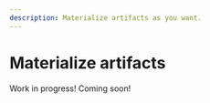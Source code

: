 ```yaml
---
description: Materialize artifacts as you want.
---
```


# Materialize artifacts

Work in progress! Coming soon!
